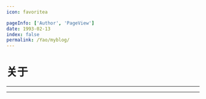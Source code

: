 ```yaml
---
icon: favoritea

pageInfo: ['Author', 'PageView']
date: 1993-02-13
index: false
permalink: /Yao/myblog/
---
```


# 关于

---

<Catalog base='/Yao/myblog' />

---
